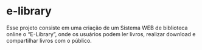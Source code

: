 # e-library
Esse projeto consiste em uma criação de um Sistema WEB de biblioteca online o “E-Library”, onde os usuários podem ler livros, realizar download e compartilhar livros com o público.  
